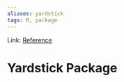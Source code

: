 ```yaml
---
aliases: yardstick
tags: R, package
---
```

Link: [Reference](https://yardstick.tidymodels.org/reference/index.html)

# Yardstick Package


